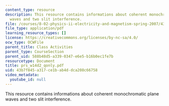 ```yaml
---
content_type: resource
description: This resource contains informations about coherent monochromatic plane
  waves and two slit interference.
file: /courses/8-02-physics-ii-electricity-and-magnetism-spring-2007/43b7f845a317ce1bab4ddca208c66758_prs_w14d2_qonly.pdf
file_type: application/pdf
learning_resource_types: []
license: https://creativecommons.org/licenses/by-nc-sa/4.0/
ocw_type: OCWFile
parent_title: Class Activities
parent_type: CourseSection
parent_uid: 588b48d5-a339-0347-e6e5-b16b0ec1fe7b
resourcetype: Document
title: prs_w14d2_qonly.pdf
uid: 43b7f845-a317-ce1b-ab4d-dca208c66758
video_metadata:
  youtube_id: null
---
```

This resource contains informations about coherent monochromatic plane waves and two slit interference.
